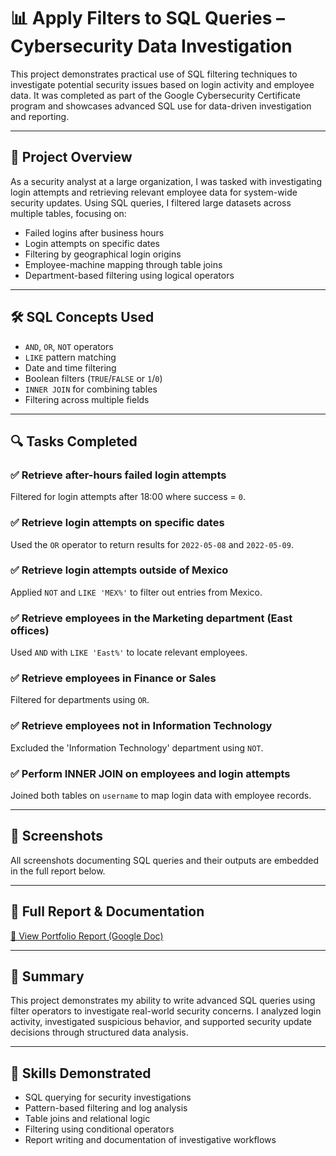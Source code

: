 # 📊 Apply Filters to SQL Queries – Cybersecurity Data Investigation

This project demonstrates practical use of SQL filtering techniques to investigate potential security issues based on login activity and employee data. It was completed as part of the Google Cybersecurity Certificate program and showcases advanced SQL use for data-driven investigation and reporting.

---

## 📁 Project Overview

As a security analyst at a large organization, I was tasked with investigating login attempts and retrieving relevant employee data for system-wide security updates. Using SQL queries, I filtered large datasets across multiple tables, focusing on:

- Failed logins after business hours  
- Login attempts on specific dates  
- Filtering by geographical login origins  
- Employee-machine mapping through table joins  
- Department-based filtering using logical operators

---

## 🛠️ SQL Concepts Used

- `AND`, `OR`, `NOT` operators  
- `LIKE` pattern matching  
- Date and time filtering  
- Boolean filters (`TRUE`/`FALSE` or `1`/`0`)  
- `INNER JOIN` for combining tables  
- Filtering across multiple fields

---

## 🔍 Tasks Completed

### ✅ Retrieve after-hours failed login attempts  
Filtered for login attempts after 18:00 where success = `0`.

### ✅ Retrieve login attempts on specific dates  
Used the `OR` operator to return results for `2022-05-08` and `2022-05-09`.

### ✅ Retrieve login attempts outside of Mexico  
Applied `NOT` and `LIKE 'MEX%'` to filter out entries from Mexico.

### ✅ Retrieve employees in the Marketing department (East offices)  
Used `AND` with `LIKE 'East%'` to locate relevant employees.

### ✅ Retrieve employees in Finance or Sales  
Filtered for departments using `OR`.

### ✅ Retrieve employees not in Information Technology  
Excluded the 'Information Technology' department using `NOT`.

### ✅ Perform INNER JOIN on employees and login attempts  
Joined both tables on `username` to map login data with employee records.

---

## 📸 Screenshots
All screenshots documenting SQL queries and their outputs are embedded in the full report below.

---

## 📄 Full Report & Documentation

[📄 View Portfolio Report (Google Doc)](https://docs.google.com/document/d/1LFH21h3ShOdgFOS4NpAnLSsDhdzJ6iJWafVn7LnQ2v0/edit?usp=sharing)

---

## 🧠 Summary

This project demonstrates my ability to write advanced SQL queries using filter operators to investigate real-world security concerns. I analyzed login activity, investigated suspicious behavior, and supported security update decisions through structured data analysis.

---

## 🧩 Skills Demonstrated

- SQL querying for security investigations  
- Pattern-based filtering and log analysis  
- Table joins and relational logic  
- Filtering using conditional operators  
- Report writing and documentation of investigative workflows  
